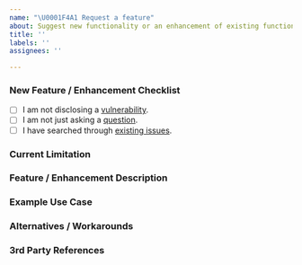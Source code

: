 ```yaml
---
name: "\U0001F4A1 Request a feature"
about: Suggest new functionality or an enhancement of existing functionality.
title: ''
labels: ''
assignees: ''

---
```


### New Feature / Enhancement Checklist
<!--
    Check all of the following boxes [x] before submitting your issue.
    Click the "Preview" tab for better readability.
    Thanks for contributing to Parse Swift!
-->

- [ ] I am not disclosing a [vulnerability](https://github.com/parse-community/Parse-Swift/security/policy).
- [ ] I am not just asking a [question](https://github.com/parse-community/.github/blob/main/SUPPORT.md).
- [ ] I have searched through [existing issues](https://github.com/parse-community/Parse-Swift/issues?q=is%3Aissue).

### Current Limitation
<!-- Which current limitation is the feature or enhancement addressing? -->

### Feature / Enhancement Description
<!-- What is the concept of the functionality and how should it be implemented? -->

### Example Use Case
<!-- What is an example use case in steps (1. / 2. / 3. / etc.) that describes the functionality? -->

### Alternatives / Workarounds
<!-- Which alternatives or workarounds exist currently? -->

### 3rd Party References
<!-- Have you seen a similar functionality provided somewhere else? -->
